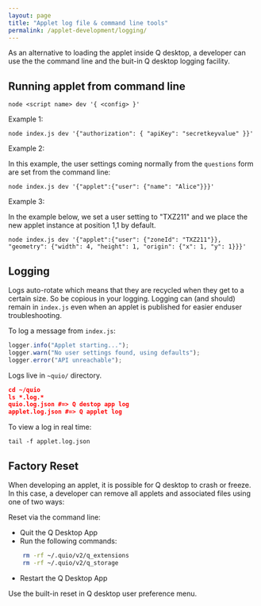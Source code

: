 ```yaml
---
layout: page
title: "Applet log file & command line tools"
permalink: /applet-development/logging/
---
```


As an alternative to loading the applet inside Q desktop, a developer can use
 the the command line and the buit-in Q desktop logging facility.

## Running applet from command line

    node <script name> dev '{ <config> }'

Example 1:

    node index.js dev '{"authorization": { "apiKey": "secretkeyvalue" }}'

Example 2:

In this example, the user settings coming normally from the `questions` form are set from
the command line:

    node index.js dev '{"applet":{"user": {"name": "Alice"}}}'

Example 3:

In the example below, we set a user setting to "TXZ211" and we place the new applet 
instance at position 1,1 by default.

    node index.js dev '{"applet":{"user": {"zoneId": "TXZ211"}}, "geometry": {"width": 4, "height": 1, "origin": {"x": 1, "y": 1}}}'

## Logging

Logs auto-rotate which means that 
they are recycled when they get to a certain size. So be copious in your logging. Logging can (and should) remain in
`index.js` even when an applet is published for easier enduser 
troubleshooting.

To log a message from `index.js`:

```javascript
logger.info("Applet starting...");
logger.warn("No user settings found, using defaults");
logger.error("API unreachable");
```

Logs live in `~quio/` directory.

```json
cd ~/quio
ls *.log.*
quio.log.json #=> Q destop app log
applet.log.json #=> Q applet log
```

To view a log in real time:

    tail -f applet.log.json

## Factory Reset

When developing an applet, it is possible for Q desktop to crash or freeze. 
In this case, a developer can remove all applets and associated files using one of two ways:

Reset via the command line:

- Quit the Q Desktop App
- Run the following commands:

```bash
    rm -rf ~/.quio/v2/q_extensions
    rm -rf ~/.quio/v2/q_storage
```

- Restart the Q Desktop App

Use the built-in reset in Q desktop user preference menu.